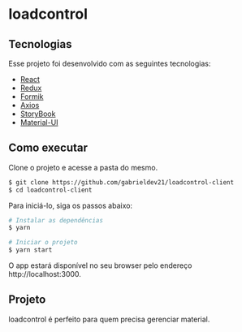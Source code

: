 # loadcontrol

## Tecnologias

Esse projeto foi desenvolvido com as seguintes tecnologias:

- [React](https://reactjs.org)
- [Redux](https://redux.js.org)
- [Formik](https://formik.org/docs/overview)
- [Axios](https://axios-http.com/docs/intro)
- [StoryBook](https://storybook.js.org)
- [Material-UI](https://material-ui.com/pt/)

## Como executar

Clone o projeto e acesse a pasta do mesmo.

```bash
$ git clone https://github.com/gabrieldev21/loadcontrol-client
$ cd loadcontrol-client
```

Para iniciá-lo, siga os passos abaixo:
```bash
# Instalar as dependências
$ yarn

# Iniciar o projeto
$ yarn start
```
O app estará disponível no seu browser pelo endereço http://localhost:3000.

## Projeto

loadcontrol é perfeito para quem precisa gerenciar material. 


